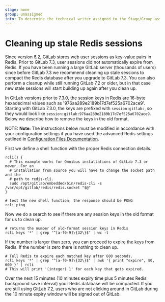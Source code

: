 ```yaml
---
stage: none
group: unassigned
info: To determine the technical writer assigned to the Stage/Group associated with this page, see https://about.gitlab.com/handbook/engineering/ux/technical-writing/#assignments
---
```


# Cleaning up stale Redis sessions

Since version 6.2, GitLab stores web user sessions as key-value pairs in Redis.
Prior to GitLab 7.3, user sessions did not automatically expire from Redis. If
you have been running a large GitLab server (thousands of users) since before
GitLab 7.3 we recommend cleaning up stale sessions to compact the Redis
database after you upgrade to GitLab 7.3. You can also perform a cleanup while
still running GitLab 7.2 or older, but in that case new stale sessions will
start building up again after you clean up.

In GitLab versions prior to 7.3.0, the session keys in Redis are 16-byte
hexadecimal values such as '976aa289e2189b17d7ef525a6702ace9'. Starting with
GitLab 7.3.0, the keys are
prefixed with `session:gitlab:`, so they would look like
`session:gitlab:976aa289e2189b17d7ef525a6702ace9`. Below we describe how to
remove the keys in the old format.

NOTE: **Note:**
The instructions below must be modified in accordance with your
configuration settings if you have used the advanced Redis
settings outlined in
[Configuration Files Documentation](https://gitlab.com/gitlab-org/gitlab/blob/master/config/README.md).

First we define a shell function with the proper Redis connection details.

```shell
rcli() {
  # This example works for Omnibus installations of GitLab 7.3 or newer. For an
  # installation from source you will have to change the socket path and the
  # path to redis-cli.
  sudo /opt/gitlab/embedded/bin/redis-cli -s /var/opt/gitlab/redis/redis.socket "$@"
}

# test the new shell function; the response should be PONG
rcli ping
```

Now we do a search to see if there are any session keys in the old format for
us to clean up.

```shell
# returns the number of old-format session keys in Redis
rcli keys '*' | grep '^[a-f0-9]\{32\}$' | wc -l
```

If the number is larger than zero, you can proceed to expire the keys from
Redis. If the number is zero there is nothing to clean up.

```shell
# Tell Redis to expire each matched key after 600 seconds.
rcli keys '*' | grep '^[a-f0-9]\{32\}$' | awk '{ print "expire", $0, 600 }' | rcli
# This will print '(integer) 1' for each key that gets expired.
```

Over the next 15 minutes (10 minutes expiry time plus 5 minutes Redis
background save interval) your Redis database will be compacted. If you are
still using GitLab 7.2, users who are not clicking around in GitLab during the
10 minute expiry window will be signed out of GitLab.
